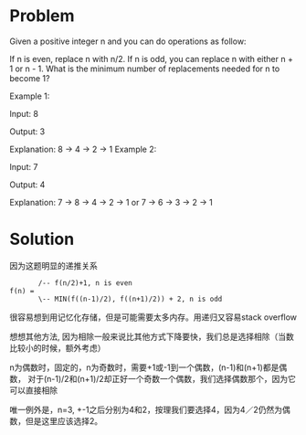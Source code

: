 # Problem

Given a positive integer n and you can do operations as follow:

If n is even, replace n with n/2.
If n is odd, you can replace n with either n + 1 or n - 1.
What is the minimum number of replacements needed for n to become 1?

Example 1:

Input:
8

Output:
3

Explanation:
8 -> 4 -> 2 -> 1
Example 2:

Input:
7

Output:
4

Explanation:
7 -> 8 -> 4 -> 2 -> 1
or
7 -> 6 -> 3 -> 2 -> 1

# Solution

因为这题明显的递推关系
```
       /-- f(n/2)+1, n is even
f(n) =
       \-- MIN(f((n-1)/2), f((n+1)/2)) + 2, n is odd
```
很容易想到用记忆化存储，但是可能需要太多内存。用递归又容易stack overflow

想想其他方法, 因为相除一般来说比其他方式下降要快，我们总是选择相除（当数比较小的时候，额外考虑）

n为偶数时，固定的，n为奇数时，需要+1或-1到一个偶数，(n-1)和(n+1)都是偶数，
对于(n-1)/2和(n+1)/2却正好一个奇数一个偶数，我们选择偶数那个，因为它可以直接相除

唯一例外是，n=3, +-1之后分别为4和2，按理我们要选择4，因为4／2仍然为偶数，但是这里应该选择2。